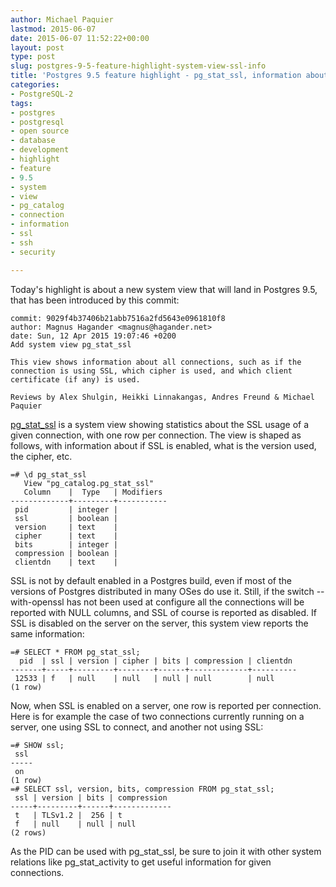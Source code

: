 ```yaml
---
author: Michael Paquier
lastmod: 2015-06-07
date: 2015-06-07 11:52:22+00:00
layout: post
type: post
slug: postgres-9-5-feature-highlight-system-view-ssl-info
title: 'Postgres 9.5 feature highlight - pg_stat_ssl, information about SSL connections'
categories:
- PostgreSQL-2
tags:
- postgres
- postgresql
- open source
- database
- development
- highlight
- feature
- 9.5
- system
- view
- pg_catalog
- connection
- information
- ssl
- ssh
- security

---
```


Today's highlight is about a new system view that will land in Postgres 9.5,
that has been introduced by this commit:

    commit: 9029f4b37406b21abb7516a2fd5643e0961810f8
    author: Magnus Hagander <magnus@hagander.net>
    date: Sun, 12 Apr 2015 19:07:46 +0200
    Add system view pg_stat_ssl

    This view shows information about all connections, such as if the
    connection is using SSL, which cipher is used, and which client
    certificate (if any) is used.

    Reviews by Alex Shulgin, Heikki Linnakangas, Andres Freund & Michael
    Paquier


[pg\_stat\_ssl](http://www.postgresql.org/docs/devel/static/monitoring-stats.html#PG-STAT-SSL-VIEW)
is a system view showing statistics about the SSL usage of a given
connection, with one row per connection. The view is shaped as follows,
with information about if SSL is enabled, what is the version used, the
cipher, etc.

    =# \d pg_stat_ssl
       View "pg_catalog.pg_stat_ssl"
       Column    |  Type   | Modifiers
    -------------+---------+-----------
     pid         | integer |
     ssl         | boolean |
     version     | text    |
     cipher      | text    |
     bits        | integer |
     compression | boolean |
     clientdn    | text    |

SSL is not by default enabled in a Postgres build, even if most of the
versions of Postgres distributed in many OSes do use it. Still, if the switch
--with-openssl has not been used at configure all the connections will
be reported with NULL columns, and SSL of course is reported as disabled.
If SSL is disabled on the server on the server, this system view reports
the same information:

    =# SELECT * FROM pg_stat_ssl;
      pid  | ssl | version | cipher | bits | compression | clientdn
    -------+-----+---------+--------+------+-------------+----------
     12533 | f   | null    | null   | null | null        | null
    (1 row)

Now, when SSL is enabled on a server, one row is reported per connection.
Here is for example the case of two connections currently running on a
server, one using SSL to connect, and another not using SSL:

    =# SHOW ssl;
     ssl
    -----
     on
    (1 row)
    =# SELECT ssl, version, bits, compression FROM pg_stat_ssl;
     ssl | version | bits | compression
    -----+---------+------+-------------
     t   | TLSv1.2 |  256 | t
     f   | null    | null | null
    (2 rows)

As the PID can be used with pg\_stat\_ssl, be sure to join it with other
system relations like pg\_stat\_activity to get useful information for
given connections.
